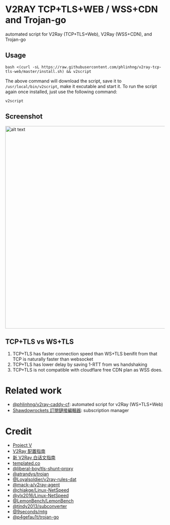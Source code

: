 # V2RAY TCP+TLS+WEB / WSS+CDN and Trojan-go
automated script for V2Ray (TCP+TLS+Web), V2Ray (WSS+CDN), and Trojan-go

## Usage
```
bash <(curl -sL https://raw.githubusercontent.com/phlinhng/v2ray-tcp-tls-web/master/install.sh) && v2script
```
The above command will download the script, save it to `/usr/local/bin/v2script`, make it excutable and start it. To run the script again once installed, just use the following command:
```
v2script
```

## Screenshot
<img src="https://raw.githubusercontent.com/phlinhng/v2ray-tcp-tls-web/master/image/v2script_menu.jpeg" alt="alt text" width="640">

## TCP+TLS vs WS+TLS
1. TCP+TLS has faster connection speed than WS+TLS benifit from that TCP is naturally faster than websocket
2. TCP+TLS has lower delay by saving 1-RTT from ws handshaking
3. TCP+TLS is not compatible with cloudflare free CDN plan as WSS does.

# Related work
+ [@phlinhng/v2ray-caddy-cf](https://github.com/phlinhng/v2ray-caddy-cf): automated script for v2Ray (WS+TLS+Web)
+ [Shawdowrockets 訂閱鏈接編輯器](https://www.phlinhng.com/b64-url-editor): subscription manager

# Credit
+ [Project V](https://www.v2ray.com/)
+ [V2Ray 配置指南](https://toutyrater.github.io/)
+ [新 V2Ray 白话文指南](https://guide.v2fly.org/)
+ [templated.co](https://templated.co)
+ [@liberal-boy/tls-shunt-proxy](https://github.com/liberal-boy/tls-shunt-proxy)
+ [@atrandys/trojan](https://github.com/atrandys/trojan)
+ [@Loyalsoldier/v2ray-rules-dat](https://github.com/Loyalsoldier/v2ray-rules-dat)
+ [@mack-a/v2ray-agent](https://github.com/mack-a/v2ray-agent)
+ [@chiakge/Linux-NetSpeed](https://github.com/chiakge/Linux-NetSpeed)
+ [@ylx2016/Linux-NetSpeed](https://github.com/ylx2016/Linux-NetSpeed)
+ [@LemonBench/LemonBench](https://github.com/LemonBench/LemonBench)
+ [@tindy2013/subconverter](https://github.com/tindy2013/subconverter)
+ [@9seconds/mtg](https://github.com/9seconds/mtg)
+ [@p4gefau1t/trojan-go](https://github.com/p4gefau1t/trojan-go)

